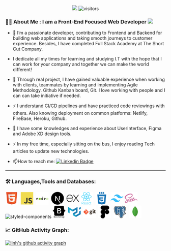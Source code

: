 <!--   my-icons -->
<div align="center">
    <a href="https://github.com/linh-nguyenkhanh"><img src="https://img.shields.io/badge/status-updating-brightgreen.svg"></a>
<img src="https://visitor-badge.laobi.icu/badge?page_id=linh-nguyenkhanh.linh-nguyenkhanh" alt="visitors"/>   
</div>

### :woman_technologist: About Me : I am a Front-End Focused Web Developer <img src="https://media.giphy.com/media/VKyHXHb7EsFuY98BJD/giphy.gif" width="30">  
  
- :telescope: I’m a passionate developer, contributing to Frontend and Backend for building web applications and taking smooth journeys to customer experience. Besides, I have completed Full Stack Academy at The Short Cut Company. 
- I dedicate all my times for learning and studying I.T with the hope that I can work for your company and together we can make the world different!

- :seedling: Through real project, I have gained valuable experience when working with clients, teammates by learning and implementing Agile Methodology. Github Kanban board, Git. I love working with people and I can can take initiative if needed.

- :zap: I understand CI/CD pipelines and have practiced code reviewings with others. Also knowing deployment on common platforms: Netlify, FireBase, Heroku, Github.

- :seedling: I have some knowledges and experience about UserInterface, Figma and Adobe XD design tools.

- :zap: In my free time, especially sitting on the bus, I enjoy reading Tech articles to update new technologies.

- :mailbox:How to reach me: [![Linkedin Badge](https://img.shields.io/badge/-LinhNguyenKhanh-blue?style=flat&logo=Linkedin&logoColor=white)](https://www.linkedin.com/in/linhh-nguyen22/)
---

### :hammer_and_wrench: Languages,Tools and Databases:
<div>
  <img src="https://github.com/devicons/devicon/blob/master/icons/html5/html5-original.svg" title="HTML5" alt="HTML" width="40" height="40"/>&nbsp;
  <img src="https://github.com/devicons/devicon/blob/master/icons/javascript/javascript-original.svg" title="JavaScript" alt="JavaScript" width="40" height="40"/>&nbsp;
  <img src="https://github.com/devicons/devicon/blob/master/icons/nodejs/nodejs-original-wordmark.svg" title="NodeJS" alt="NodeJS" width="40" height="40"/>&nbsp;
    <img src="https://github.com/devicons/devicon/blob/master/icons/nextjs/nextjs-original.svg" title="NextJS" alt="NextJS" width="40" height="40"/>&nbsp;
   <img alt="styled-components" src="https://github.com/devicons/devicon/blob/master/icons/express/express-original.svg" width="40" alt="style-component"/>
  <img src="https://github.com/devicons/devicon/blob/master/icons/react/react-original-wordmark.svg" title="React" alt="React" width="40" height="40"/>&nbsp;
  <img src="https://github.com/devicons/devicon/blob/master/icons/css3/css3-plain-wordmark.svg"  title="CSS3" alt="CSS" width="40" height="40"/>&nbsp;
  <img src="https://github.com/devicons/devicon/blob/master/icons/tailwindcss/tailwindcss-plain.svg" title="Tailwindcss" **alt="Tailwindcss" width="40" height="40"/>
 <img src="https://github.com/devicons/devicon/blob/master/icons/sass/sass-original.svg" title="sass" alt="sass" width="40" height="40">&nbsp;
 <img alt="styled-components" src="https://raw.githubusercontent.com/styled-components/brand/master/styled-components.png" width="40" alt="style-component"/>
  <img src="https://github.com/devicons/devicon/blob/master/icons/bootstrap/bootstrap-plain-wordmark.svg" title="bootstrap" alt="bootstrap " width="40" height="40"/>&nbsp;
  <img src="https://github.com/devicons/devicon/blob/master/icons/materialui/materialui-original.svg" title="Material UI" alt="Material UI" width="40" height="40"/>&nbsp;
<img src="https://github.com/devicons/devicon/blob/master/icons/git/git-original-wordmark.svg" title="Git" **alt="Git" width="40" height="40"/>&nbsp;
<img src="https://github.com/devicons/devicon/blob/master/icons/figma/figma-plain.svg" title="figma" **alt="figma" width="40" height="40"/>&nbsp;
<img src="https://github.com/devicons/devicon/blob/master/icons/postgresql/postgresql-original.svg" title="psql" alt="psql" width="40" height="40">&nbsp;
<img src="https://github.com/devicons/devicon/blob/master/icons/mongodb/mongodb-original.svg" title="mongodb" alt="mongodb" width="40" height="40">&nbsp;

  
### 📈 GitHub Activity Graph:

[![linh's github activity graph](https://github-readme-activity-graph.cyclic.app/graph?username=linh-nguyenkhanh&bg_color=ffcfe9&color=9e4c98&line=9e4c98&point=403d3d&area=true&hide_border=true)](https://github.com/linh-nguyenkhanh/github-readme-activity-graph)

</div>
